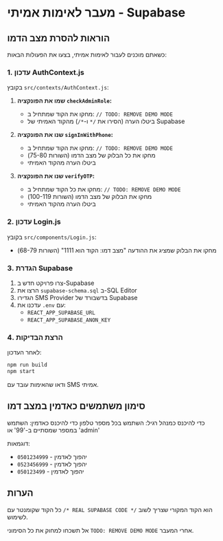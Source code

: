 # מעבר לאימות אמיתי - Supabase

## הוראות להסרת מצב הדמו

כשאתם מוכנים לעבור לאימות אמיתי, בצעו את הפעולות הבאות:

### 1. עדכון AuthContext.js

בקובץ `src/contexts/AuthContext.js`:

1. **שמו את הפונקציה `checkAdminRole`:**
   - מחקו את הקוד שמתחיל ב: `// TODO: REMOVE DEMO MODE`
   - ביטלו הערה (הסירו את `/*` ו-`*/`) מהקוד האמיתי של Supabase

2. **שנו את הפונקציה `signInWithPhone`:**
   - מחקו את הקוד שמתחיל ב: `// TODO: REMOVE DEMO MODE`
   - מחקו את כל הבלוק של מצב הדמו (השורות 75-80)
   - ביטלו הערה מהקוד האמיתי

3. **שנו את הפונקציה `verifyOTP`:**
   - מחקו את כל הקוד שמתחיל ב: `// TODO: REMOVE DEMO MODE`
   - מחקו את הבלוק של מצב הדמו (השורות 100-119)
   - ביטלו הערה מהקוד האמיתי

### 2. עדכון Login.js

בקובץ `src/components/Login.js`:

- מחקו את הבלוק שמציג את ההודעה "מצב דמו: הקוד הוא 1111"
  (השורות 68-79)

### 3. הגדרת Supabase

1. צרו פרויקט חדש ב-Supabase
2. הרצו את `supabase-schema.sql` ב-SQL Editor
3. הגדירו SMS Provider בדשבורד של Supabase
4. עדכנו את `.env` עם:
   - `REACT_APP_SUPABASE_URL`
   - `REACT_APP_SUPABASE_ANON_KEY`

### 4. הרצת הבדיקות

לאחר העדכון:
```bash
npm run build
npm start
```

ודאו שהאימות עובד עם SMS אמיתי.

## סימון משתמשים כאדמין במצב דמו

כדי להיכנס כמנהל רגיל: השתמש בכל מספר טלפון
כדי להיכנס כאדמין: השתמש במספר שמסתיים ב-'99' או 'admin'

דוגמאות:
- `0501234999` - יהפוך לאדמין
- `0523456999` - יהפוך לאדמין
- `050123499` - יהפוך לאדמין

## הערות

כל הקוד שקומנטר עם `/* REAL SUPABASE CODE */` הוא הקוד המקורי שצריך לשוב לשימוש.

אל תשכחו למחוק את כל הסימוני `TODO: REMOVE DEMO MODE` אחרי המעבר.
